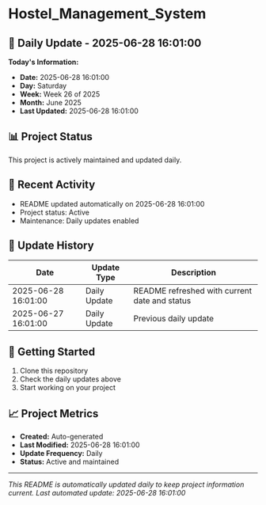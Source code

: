 # Hostel_Management_System

## 📅 Daily Update - 2025-06-28 16:01:00

**Today's Information:**
- **Date:** 2025-06-28 16:01:00
- **Day:** Saturday
- **Week:** Week 26 of 2025
- **Month:** June 2025
- **Last Updated:** 2025-06-28 16:01:00

## 📊 Project Status

This project is actively maintained and updated daily.

## 🚀 Recent Activity

- README updated automatically on 2025-06-28 16:01:00
- Project status: Active
- Maintenance: Daily updates enabled

## 📝 Update History

| Date | Update Type | Description |
|------|-------------|-------------|
| 2025-06-28 16:01:00 | Daily Update | README refreshed with current date and status |
| 2025-06-27 16:01:00 | Daily Update | Previous daily update |

## 🔧 Getting Started

1. Clone this repository
2. Check the daily updates above
3. Start working on your project

## 📈 Project Metrics

- **Created:** Auto-generated
- **Last Modified:** 2025-06-28 16:01:00
- **Update Frequency:** Daily
- **Status:** Active and maintained

---

*This README is automatically updated daily to keep project information current.*
*Last automated update: 2025-06-28 16:01:00*
